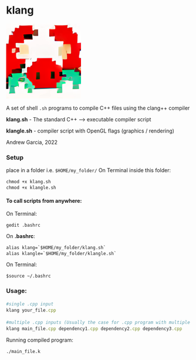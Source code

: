 # klang

![](8-bit_crab__dall-e_generated.png)

A set of shell `.sh` programs to compile C++ files using the clang++ compiler

**klang.sh** - The standard C++ --> executable compiler script

**klangle.sh** - compiler script with OpenGL flags (graphics / rendering)

Andrew Garcia, 2022



### Setup

place in a folder i.e. `$HOME/my_folder/`
On Terminal inside this folder:

```
chmod +x klang.sh
chmod +x klangle.sh

```
#### To call scripts from anywhere:

On Terminal:

```
gedit .bashrc
```

On **.bashrc**:

```
alias klang=`$HOME/my_folder/klang.sh` 
alias klangle=`$HOME/my_folder/klangle.sh` 
```
On Terminal:
```
$source ~/.bashrc
```

### Usage:

```ruby
#single .cpp input
klang your_file.cpp

#multiple .cpp inputs (Usually the case for .cpp program with multiple .cpp dependencies)
klang main_file.cpp dependency1.cpp dependency2.cpp dependency3.cpp
```
Running compiled program:
```
./main_file.k
```

